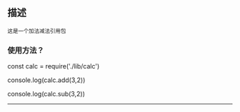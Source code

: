 ## 描述
    这是一个加法减法引用包

   ### 使用方法？
   const calc = require('./lib/calc')
   
   console.log(calc.add(3,2))

   console.log(calc.sub(3,2))

  --------------------------------------------